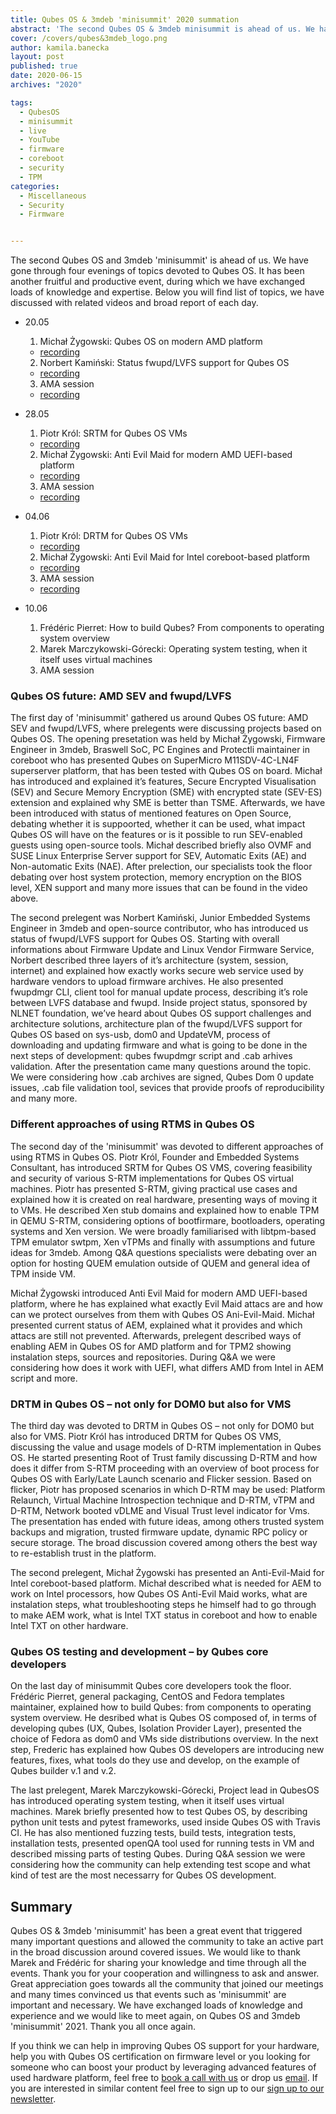 ```yaml
---
title: Qubes OS & 3mdeb 'minisummit' 2020 summation
abstract: 'The second Qubes OS & 3mdeb minisummit is ahead of us. We had gone through four evenings of topics devoted to Qubes OS, so it is time for broad summation of the event.'
cover: /covers/qubes&3mdeb_logo.png
author: kamila.banecka
layout: post
published: true
date: 2020-06-15
archives: "2020"

tags:
  - QubesOS
  - minisummit
  - live
  - YouTube
  - firmware
  - coreboot
  - security
  - TPM
categories:
  - Miscellaneous
  - Security
  - Firmware


---
```

The second Qubes OS and 3mdeb 'minisummit' is ahead of us. We have gone through
four evenings of topics devoted to Qubes OS. It has been another fruitful and
productive event, during which we have exchanged loads of knowledge and
expertise. Below you will find list of topics, we have discussed with related
videos and broad report of each day.


* 20.05
  1. Michał Żygowski: Qubes OS on modern AMD platform
    * [recording](https://www.youtube.com/watch?v=Rw7rAPPyPPc&t=31s)
  2. Norbert Kamiński: Status fwupd/LVFS support for Qubes OS
    * [recording](https://www.youtube.com/watch?v=o_IdERo3aiE&t=984s)
  3. AMA session
    * [recording](https://www.youtube.com/watch?v=BSGUcW6QDYU&t=1509s)

* 28.05
  1. Piotr Król: SRTM for Qubes OS VMs
    * [recording](https://www.youtube.com/watch?v=Eip5Rts6S2I&t=2s)
  2. Michał Żygowski: Anti Evil Maid for modern AMD UEFI-based platform
    * [recording](https://youtu.be/rM0vRi6qABE?t=3)
  3. AMA session
    * [recording](https://youtu.be/rM0vRi6qABE?t=1904)

* 04.06
  1. Piotr Król: DRTM for Qubes OS VMs
    * [recording](https://youtu.be/pZF-jyJWTE4)
  2. Michał Żygowski: Anti Evil Maid for Intel coreboot-based platform
    * [recording](https://youtu.be/YE2FbFlszI4?t=9)
  3. AMA session
    * [recording](https://youtu.be/YE2FbFlszI4?t=1725)
* 10.06
  1. Frédéric Pierret: How to build Qubes? From components to operating system
overview
  2. Marek Marczykowski-Górecki: Operating system testing, when it itself uses
  virtual machines
  3. AMA session

### Qubes OS future: AMD SEV and fwupd/LVFS

 The first day of 'minisummit' gathered us around Qubes OS future: AMD SEV and
fwupd/LVFS, where prelegents were discussing projects based on Qubes OS. The
opening presetation was held by Michał Żygowski, Firmware Engineer in 3mdeb,
Braswell SoC, PC Engines and Protectli maintainer in coreboot who has presented
Qubes on SuperMicro M11SDV-4C-LN4F superserver platform, that has been tested
with Qubes OS on board. Michał has introduced and explained it’s features,
Secure Encrypted Visualisation (SEV) and Secure Memory Encryption (SME) with
encrypted state (SEV-ES) extension and explained why SME is better than TSME.
Afterwards, we have been introduced with status of mentioned features on Open
Source, debating whether it is suppoorted, whether it can be used, what impact
Qubes OS will have on the features or is it possible to run SEV-enabled guests
using open-source tools. Michał described briefly also OVMF and SUSE Linux
Enterprise Server support for SEV, Automatic Exits (AE) and Non-automatic Exits
(NAE). After prelection, our specialists took the floor debating over host
system protection, memory encryption on the BIOS level, XEN support and many
more issues that can be found in the video above.

The second prelegent was Norbert Kamiński, Junior Embedded Systems Engineer in
3mdeb and open-source contributor, who has introduced us status of fwupd/LVFS
support for Qubes OS. Starting with overall informations about Firmware Update
and Linux Vendor Firmware Service, Norbert described three layers of it’s
architecture (system, session, internet) and explained how exactly works secure
web service used by hardware vendors to upload firmware archives. He also
presented fwupdmgr CLI, client tool for manual update process, describing it’s
role between LVFS database and fwupd. Inside project status, sponsored by NLNET
foundation, we’ve heard about Qubes OS support challenges and architecture
solutions, architecture plan of the fwupd/LVFS support for Qubes OS based on
sys-usb, dom0 and UpdateVM, process of downloading and updating firmware and
what is going to be done in the next steps of development: qubes fwupdmgr script
and .cab arhives validation. After the presentation came many questions around
the topic. We were considering how .cab archives are signed, Qubes Dom 0 update
issues, .cab file validation tool, sevices that provide proofs of
reproducibility and many more.

### Different approaches of using RTMS in Qubes OS

The second day of the 'minisummit' was devoted to different approaches of using
RTMS in Qubes OS. Piotr Król, Founder and Embedded Systems Consultant, has
introduced SRTM for Qubes OS VMS, covering feasibility and security of various
S-RTM implementations for Qubes OS virtual machines. Piotr has presented S-RTM,
giving practical use cases and explained how it is created on real hardware,
presenting ways of moving it to VMs. He described Xen stub domains and explained
how to enable TPM in QEMU S-RTM, considering options of bootfirmare,
bootloaders, operating systems and Xen version. We were broadly familiarised
with libtpm-based TPM emulator swtpm, Xen vTPMs and finally with assumptions and
future ideas for 3mdeb. Among Q&A questions specialists were debating over an
option for hosting QUEM emulation outside of QUEM and general idea of TPM inside
VM.

Michał Żygowski introduced Anti Evil Maid for modern AMD UEFI-based platform,
where he has explained what exactly Evil Maid attacs are and how can we protect
ourselves from them with Qubes OS Ani-Evil-Maid. Michał presented current status
of AEM, explained what it provides and which attacs are still not prevented.
Afterwards, prelegent described ways of enabling AEM in Qubes OS for AMD
platform and for TPM2 showing instalation steps, sources and repositories.
During Q&A we were considering how does it work with UEFI, what differs AMD from
Intel in AEM script and more.

### DRTM in Qubes OS – not only for DOM0 but also for VMS

The third day was devoted to DRTM in Qubes OS – not only for DOM0 but also for
VMS. Piotr Król has introduced DRTM for Qubes OS VMS, discussing the value and
usage models of D-RTM implementation in Qubes OS. He started presenting Root of
Trust family discussing D-RTM and how does it differ from S-RTM proceeding with
an overview of boot process for Qubes OS with Early/Late Launch scenario and
Flicker session. Based on flicker, Piotr has proposed scenarios in which D-RTM
may be used: Platform Relaunch, Virtual Machine Introspection technique and
D-RTM, vTPM and D-RTM, Network booted vDLME and Visual Trust level indicator for
Vms. The presentation has ended with future ideas, among others trusted system
backups and migration, trusted firmware update, dynamic RPC policy or secure
storage. The broad discussion covered among others the best way to re-establish
trust in the platform.

The second prelegent, Michał Żygowski has presented an Anti-Evil-Maid for Intel
coreboot-based platform. Michał described what is needed for AEM to work on
Intel processors, how Qubes OS Anti-Evil Maid works, what are instalation steps,
what troubleshooting steps he himself had to go through to make AEM work, what
is Intel TXT status in coreboot and how to enable Intel TXT on other hardware.

### Qubes OS testing and development – by Qubes core developers

On the last day of minisummit Qubes core developers took the floor. Frédéric
Pierret, general packaging, CentOS and Fedora templates maintainer, explained
how to build Qubes: from components to operating system overview. He desribed
what is Qubes OS composed of, in terms of developing qubes (UX, Qubes, Isolation
Provider Layer), presented the choice of Fedora as dom0 and VMs side
distributions overview. In the next step, Frederic has explained how Qubes OS
developers are introducing new features, fixes, what tools do they use and
develop, on the example of Qubes builder v.1 and v.2.

The last prelegent, Marek Marczykowski-Górecki, Project lead in QubesOS has
introduced operating system testing, when it itself uses virtual machines. Marek
briefly presented how to test Qubes OS, by describing python unit tests and
pytest frameworks, used inside Qubes OS with Travis CI. He has also mentioned
fuzzing tests, build tests, integration tests, installation tests, presented
openQA tool used for running tests in VM and described missing parts of testing
Qubes. During Q&A session we were considering how the community can help
extending test scope and what kind of test are the most necessarry for Qubes OS
development.


## Summary

 Qubes OS & 3mdeb 'minisummit' has been a great event that triggered many
important questions and allowed the community to take an active part in the
broad discussion around covered issues. We would like to thank Marek and
Frédéric for sharing your knowledge and time through all the events. Thank you
for your cooperation and willingness to ask and answer. Great appreciation goes
towards all the community that joined our meetings and many times convinced us
that events such as 'minisummit' are important and necessary. We have exchanged
loads of knowledge and experience and we would like to meet again, on Qubes OS
and 3mdeb 'minisummit' 2021. Thank you all once again.

 If you think we can help in improving Qubes OS support for your hardware, help
you with Qubes OS certification on firmware level or you looking for someone
who can boost your product by leveraging advanced features of used hardware
platform, feel free to [book a call with us](https://calendly.com/3mdeb/consulting-remote-meeting)
or drop us [email](mailto:contact<at>3mdeb<dot>com). If you are interested in
similar content feel free to sign up to our [sign up to our newsletter](http://eepurl.com/gfoekD).
